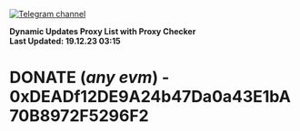 [![Telegram channel](https://img.shields.io/endpoint?url=https://runkit.io/damiankrawczyk/telegram-badge/branches/master?url=https://t.me/n4z4v0d)](https://t.me/n4z4v0d) 

**Dynamic Updates Proxy List with Proxy Checker**  
**Last Updated: 19.12.23 03:15**

# DONATE (_any evm_) - 0xDEADf12DE9A24b47Da0a43E1bA70B8972F5296F2
